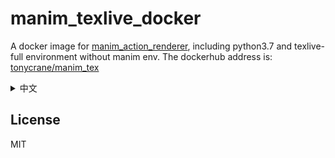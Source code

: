 # manim_texlive_docker

A docker image for [manim_action_renderer](https://github.com/manim-kindergarten/manim_action_renderer), including python3.7 and texlive-full environment without manim env. The dockerhub address is: [tonycrane/manim_tex](https://hub.docker.com/r/tonycrane/manim_tex)

<details>
<summary>中文</summary>
一个用于<a href="https://github.com/manim-kindergarten/manim_action_renderer">manim_action_renderer</a>的docker镜像，包含python3.7和texlive-full环境（目前没有安装manim环境，其在action的entrypoint.sh中安装）。镜像的dockerhub地址为：<a href="https://hub.docker.com/r/tonycrane/manim_tex">tonycrane/manim_tex</a>
</details>

## License

MIT